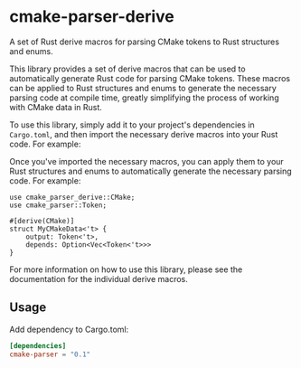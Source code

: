 # cmake-parser-derive

A set of Rust derive macros for parsing CMake tokens to Rust structures and enums.

This library provides a set of derive macros that can be used to automatically generate Rust code for parsing CMake tokens. These macros can be applied to Rust structures and enums to generate the necessary parsing code at compile time, greatly simplifying the process of working with CMake data in Rust.

To use this library, simply add it to your project's dependencies in `Cargo.toml`, and then import the necessary derive macros into your Rust code. For example:

Once you've imported the necessary macros, you can apply them to your Rust structures and enums to automatically generate the necessary parsing code. For example:

```rust, no_run
use cmake_parser_derive::CMake;
use cmake_parser::Token;

#[derive(CMake)]
struct MyCMakeData<'t> {
    output: Token<'t>,
    depends: Option<Vec<Token<'t>>>
}
```

For more information on how to use this library, please see the documentation for the individual derive macros.

## Usage

Add dependency to Cargo.toml:

```toml
[dependencies]
cmake-parser = "0.1"
```
